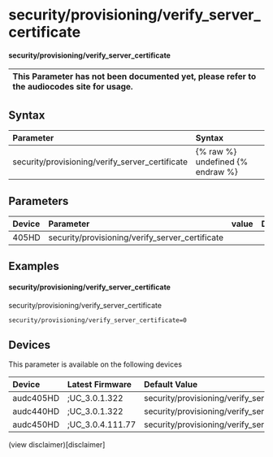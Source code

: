 ﻿---
description: security/provisioning/verify_server_certificate
search: false
---

# security/provisioning/verify_server_certificate

#### security/provisioning/verify_server_certificate


| This Parameter has not been documented yet, please refer to the audiocodes site for usage.  |
| :--- |

## Syntax
| Parameter | Syntax |
| :--- | :--- |
|security/provisioning/verify_server_certificate | {% raw %} undefined {% endraw %} |

## Parameters
|Device|Parameter|value|Description|
|:---|:---|:---|:---|
| 405HD | security/provisioning/verify_server_certificate |  |  |

## Examples
#### security/provisioning/verify_server_certificate

security/provisioning/verify_server_certificate

```
security/provisioning/verify_server_certificate=0
```

## Devices
This parameter is available on the following devices

| Device | Latest Firmware | Default Value |
|:---|:---|:---|
| audc405HD | ;UC_3.0.1.322 | security/provisioning/verify_server_certificate=0 
| audc440HD | ;UC_3.0.1.322 | security/provisioning/verify_server_certificate=0 
| audc450HD | ;UC_3.0.4.111.77 | security/provisioning/verify_server_certificate=0 

(view disclaimer)[disclaimer]
